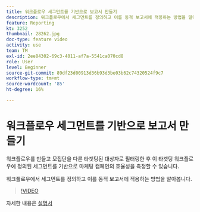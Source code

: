 ```yaml
---
title: 워크플로우 세그먼트를 기반으로 보고서 만들기
description: 워크플로우에서 세그먼트를 정의하고 이를 동적 보고서에 적용하는 방법을 알아봅니다.
feature: Reporting
kt: 3252
thumbnail: 28262.jpg
doc-type: feature video
activity: use
team: TM
exl-id: 2ee84302-69c3-4011-af7a-5541ca070cd8
role: User
level: Beginner
source-git-commit: 89df23d00913d36b93d3be03b62c74320524f9c7
workflow-type: tm+mt
source-wordcount: '85'
ht-degree: 16%

---
```


# 워크플로우 세그먼트를 기반으로 보고서 만들기

워크플로우를 만들고 모집단을 다른 타겟팅된 대상자로 필터링한 후 이 타겟팅 워크플로우에 정의된 세그먼트를 기반으로 마케팅 캠페인의 효율성을 측정할 수 있습니다.

워크플로우에서 세그먼트를 정의하고 이를 동적 보고서에 적용하는 방법을 알아봅니다.

>[!VIDEO](https://video.tv.adobe.com/v/28262?quality=12&learn=on)

자세한 내용은 [설명서](https://experienceleague.adobe.com/docs/campaign-standard/using/reporting/customizing-reports/creating-a-report-workflow-segment.html?lang=en)
